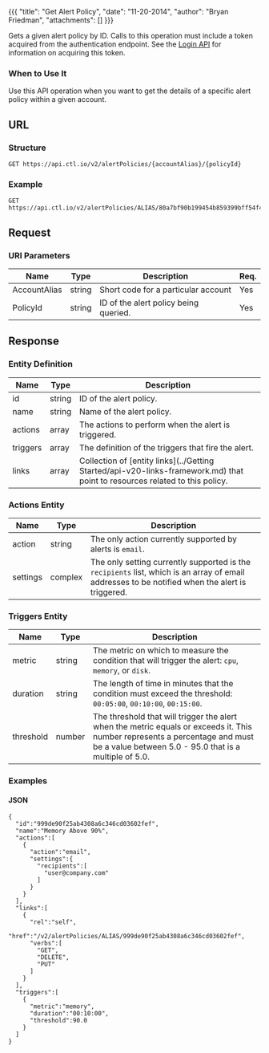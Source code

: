 {{{
  "title": "Get Alert Policy",
  "date": "11-20-2014",
  "author": "Bryan Friedman",
  "attachments": []
}}}

Gets a given alert policy by ID. Calls to this operation must include a token acquired from the authentication endpoint. See the [Login API](../Authentication/login.md) for information on acquiring this token.

### When to Use It

Use this API operation when you want to get the details of a specific alert policy within a given account.

## URL

### Structure

    GET https://api.ctl.io/v2/alertPolicies/{accountAlias}/{policyId}

### Example

    GET https://api.ctl.io/v2/alertPolicies/ALIAS/80a7bf90b199454b859399bff54f4173

## Request

### URI Parameters

| Name | Type | Description | Req. |
| --- | --- | --- | --- |
| AccountAlias | string | Short code for a particular account | Yes |
| PolicyId | string | ID of the alert policy being queried. | Yes |

## Response

### Entity Definition

| Name | Type | Description |
| --- | --- | --- |
| id | string | ID of the alert policy. |
| name | string | Name of the alert policy. |
| actions | array | The actions to perform when the alert is triggered. |
| triggers | array | The definition of the triggers that fire the alert. |
| links | array | Collection of [entity links](../Getting Started/api-v20-links-framework.md) that point to resources related to this policy. |

### Actions Entity

| Name | Type | Description |
| --- | --- | --- |
| action | string | The only action currently supported by alerts is `email`. |
| settings | complex | The only setting currently supported is the `recipients` list, which is an array of email addresses to be notified when the alert is triggered. |

### Triggers Entity

| Name | Type | Description |
| --- | --- | --- |
| metric | string | The metric on which to measure the condition that will trigger the alert: `cpu`, `memory`, or `disk`. |
| duration | string | The length of time in minutes that the condition must exceed the threshold: `00:05:00`, `00:10:00`, `00:15:00`. |
| threshold | number | The threshold that will trigger the alert when the metric equals or exceeds it. This number represents a percentage and must be a value between 5.0 - 95.0 that is a multiple of 5.0. |

### Examples

#### JSON

    {
      "id":"999de90f25ab4308a6c346cd03602fef",
      "name":"Memory Above 90%",
      "actions":[
        {
          "action":"email",
          "settings":{
            "recipients":[
              "user@company.com"
            ]
          }
        }
      ],
      "links":[
        {
          "rel":"self",
          "href":"/v2/alertPolicies/ALIAS/999de90f25ab4308a6c346cd03602fef",
          "verbs":[
            "GET",
            "DELETE",
            "PUT"
          ]
        }
      ],
      "triggers":[
        {
          "metric":"memory",
          "duration":"00:10:00",
          "threshold":90.0
        }
      ]
    }
